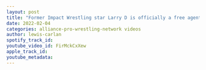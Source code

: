 ```yaml
---
layout: post
title: "Former Impact Wrestling star Larry D is officially a free agent"
date: 2022-02-04
categories: alliance-pro-wrestling-network videos
author: lewis-carlan
spotify_track_id: 
youtube_video_id: FirMckCxXew
apple_track_id: 
youtube_metadata: 
---
```

